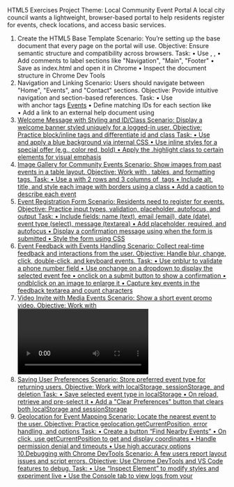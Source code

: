 HTML5 Exercises
Project Theme: Local Community Event Portal
A local city council wants a lightweight, browser-based portal to help residents register for
events, check locations, and access basic services.
1. Create the HTML5 Base Template
Scenario: You’re setting up the base document that every page on the portal will use.
Objective: Ensure semantic structure and compatibility across browsers.
Task:
• Use <!DOCTYPE html>, <html lang="en">, <meta charset="UTF-8">
• Add comments to label sections like "Navigation", "Main", "Footer"
• Save as index.html and open it in Chrome
• Inspect the document structure in Chrome Dev Tools
2. Navigation and Linking
Scenario: Users should navigate between "Home", "Events", and "Contact" sections.
Objective: Provide intuitive navigation and section-based references.
Task:
• Use <nav> with anchor tags <a href="#events">Events</a>
• Define matching IDs for each section like <section id="events">
• Add a link to an external help document using <a href="help.html" target="_blank">
3. Welcome Message with Styling and ID/Class
Scenario: Display a welcome banner styled uniquely for a logged-in user.
Objective: Practice block/inline tags and differentiate id and class
Task:
• Use <div id="welcomeBanner"> and apply a blue background via internal CSS
• Use inline styles for a special offer <span> (e.g., color red, bold)
• Apply the .highlight class to certain elements for visual emphasis
4. Image Gallery for Community Events
Scenario: Show images from past events in a table layout.
Objective: Work with <img>, tables, and formatting tags.
Task:
• Use a <table> with 2 rows and 3 columns of <img> tags
• Include alt, title, and style each image with borders using a class
• Add a caption to describe each event
5. Event Registration Form
Scenario: Residents need to register for events.
Objective: Practice input types, validation, placeholder, autofocus, and output
Task:
• Include fields: name (text), email (email), date (date), event type (select), message
(textarea)
• Add placeholder, required, and autofocus
• Display a confirmation message using <output> when the form is submitted
• Style the form using CSS
6. Event Feedback with Events Handling
Scenario: Collect real-time feedback and interactions from the user.
Objective: Handle blur, change, click, double-click, and keyboard events.
Task:
• Use onblur to validate a phone number field
• Use onchange on a dropdown to display the selected event fee
• onclick on a submit button to show a confirmation
• ondblclick on an image to enlarge it
• Capture key events in the feedback textarea and count characters
7. Video Invite with Media Events
Scenario: Show a short event promo video.
Objective: Work with <video> and oncanplay event
Task:
• Insert a <video> element with source and controls
• Use oncanplay to display a message like "Video ready to play"
• Use onbeforeunload to warn users if they try to leave the form page unfinished
8. Saving User Preferences
Scenario: Store preferred event type for returning users.
Objective: Work with localStorage, sessionStorage, and deletion
Task:
• Save selected event type in localStorage
• On reload, retrieve and pre-select it
• Add a "Clear Preferences" button that clears both localStorage and sessionStorage
9. Geolocation for Event Mapping
Scenario: Locate the nearest event to the user.
Objective: Practice geolocation.getCurrentPosition, error handling, and options
Task:
• Create a button “Find Nearby Events”
• On click, use getCurrentPosition to get and display coordinates
• Handle permission denial and timeouts
• Use high accuracy options
10.Debugging with Chrome DevTools
Scenario: A few users report layout issues and script errors.
Objective: Use Chrome DevTools and VS Code features to debug.
Task:
• Use “Inspect Element” to modify styles and experiment live
• Use the Console tab to view logs from your <script>
• Add breakpoints in JS and reload the page to watch variable values